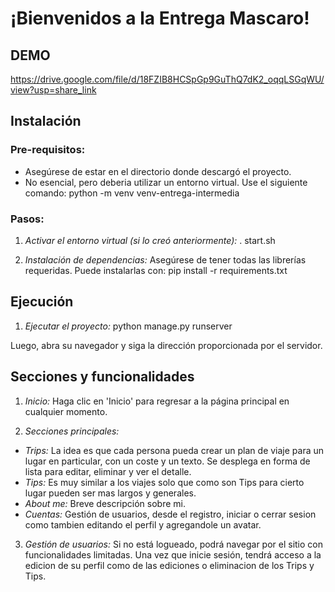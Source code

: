# ¡Bienvenidos a la Entrega Mascaro!

## DEMO
https://drive.google.com/file/d/18FZIB8HCSpGp9GuThQ7dK2_oqqLSGqWU/view?usp=share_link

## Instalación

### Pre-requisitos:
- Asegúrese de estar en el directorio donde descargó el proyecto.
- No esencial, pero deberia utilizar un entorno virtual. Use el siguiente comando: python -m venv venv-entrega-intermedia


### Pasos:
1. *Activar el entorno virtual (si lo creó anteriormente):*
. start.sh

2. *Instalación de dependencias:*
Asegúrese de tener todas las librerías requeridas. Puede instalarlas con: pip install -r requirements.txt


## Ejecución

1. *Ejecutar el proyecto:*
python manage.py runserver

Luego, abra su navegador y siga la dirección proporcionada por el servidor.

## Secciones y funcionalidades

1. *Inicio:*
Haga clic en 'Inicio' para regresar a la página principal en cualquier momento.

2. *Secciones principales:*
- *Trips:* La idea es que cada persona pueda crear un plan de viaje para un lugar en particular, con un coste y un texto. Se desplega en forma de lista para editar, eliminar y ver el detalle. 
- *Tips:* Es muy similar a los viajes solo que como son Tips para cierto lugar pueden ser mas largos y generales.
- *About me:* Breve descripción sobre mi.
- *Cuentas:* Gestión de usuarios, desde el registro, iniciar o cerrar sesion como tambien editando el perfil y agregandole un avatar. 

3. *Gestión de usuarios:*
Si no está logueado, podrá navegar por el sitio con funcionalidades limitadas. Una vez que inicie sesión, tendrá acceso a la edicion de su perfil como de las ediciones o eliminacion de los Trips y Tips. 
